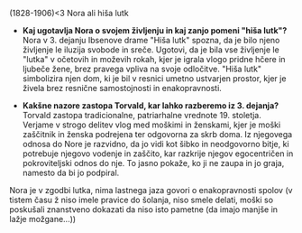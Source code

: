 (1828-1906)<3
Nora ali hiša lutk

- **Kaj ugotavlja Nora o svojem življenju in kaj zanjo pomeni "hiša lutk"?**  
    Nora v 3. dejanju Ibsenove drame "Hiša lutk" spozna, da je bilo njeno življenje le iluzija svobode in sreče. Ugotovi, da je bila vse življenje le "lutka" v očetovih in moževih rokah, kjer je igrala vlogo pridne hčere in ljubeče žene, brez pravega vpliva na svoje odločitve. "Hiša lutk" simbolizira njen dom, ki je bil v resnici umetno ustvarjen prostor, kjer je živela brez resnične samostojnosti in enakopravnosti.
    
- **Kakšne nazore zastopa Torvald, kar lahko razberemo iz 3. dejanja?**  
    Torvald zastopa tradicionalne, patriarhalne vrednote 19. stoletja. Verjame v strogo delitev vlog med moškimi in ženskami, kjer je moški zaščitnik in ženska podrejena ter odgovorna za skrb doma. Iz njegovega odnosa do Nore je razvidno, da jo vidi kot šibko in neodgovorno bitje, ki potrebuje njegovo vodenje in zaščito, kar razkrije njegov egocentričen in pokroviteljski odnos do nje. To jasno pokaže, ko ji ne zaupa in jo graja, namesto da bi jo podpiral.

Nora je v zgodbi lutka, nima lastnega jaza
govori o enakopravnosti spolov (v tistem času ž niso imele pravice do šolanja, niso smele delati, moški so poskušali znanstveno dokazati da niso isto pametne (da imajo manjše in lažje možgane...))